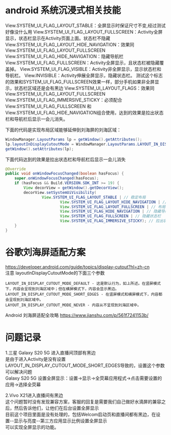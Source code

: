 # android 系统沉浸式相关技能

View.SYSTEM_UI_FLAG_LAYOUT_STABLE：全屏显示时保证尺寸不变,经过测试好像没什么用
View.SYSTEM_UI_FLAG_LAYOUT_FULLSCREEN：Activity全屏显示，状态栏显示在Activity页面上面。状态栏不隐藏
View.SYSTEM_UI_FLAG_LAYOUT_HIDE_NAVIGATION：效果同View.SYSTEM_UI_FLAG_LAYOUT_FULLSCREEN
View.SYSTEM_UI_FLAG_HIDE_NAVIGATION：隐藏导航栏
View.SYSTEM_UI_FLAG_FULLSCREEN：Activity全屏显示，且状态栏被隐藏覆盖掉。
View.SYSTEM_UI_FLAG_VISIBLE：Activity非全屏显示，显示状态栏和导航栏。
View.INVISIBLE：Activity伸展全屏显示，隐藏状态栏。 测试这个标志的效果和SYSTEM_UI_FLAG_FULLSCREEN效果一样，部分手机如果非全屏显示，状态栏区域还是会有黑边
View.SYSTEM_UI_LAYOUT_FLAGS：效果同View.SYSTEM_UI_FLAG_LAYOUT_FULLSCREEN
View.SYSTEM_UI_FLAG_IMMERSIVE_STICKY：必须配合View.SYSTEM_UI_FLAG_FULLSCREEN 和View.SYSTEM_UI_FLAG_HIDE_NAVIGATION组合使用，达到的效果是拉出状态栏和导航栏后显示一会儿消失。

下面的代码是实现布局区域能够延伸到刘海屏的刘海区域：
```Java
WindowManager.LayoutParams lp = getWindow().getAttributes();
lp.layoutInDisplayCutoutMode = WindowManager.LayoutParams.LAYOUT_IN_DISPLAY_CUTOUT_MODE_SHORT_EDGES;
getWindow().setAttributes(lp);
```

下面代码达到的效果是拉出状态栏和导航栏后显示一会儿消失
```Java
@Override
public void onWindowFocusChanged(boolean hasFocus) {
    super.onWindowFocusChanged(hasFocus);
    if (hasFocus && Build.VERSION.SDK_INT >= 19) {
        View decorView = getWindow().getDecorView();
        decorView.setSystemUiVisibility(
                View.SYSTEM_UI_FLAG_LAYOUT_STABLE | // 稳定布局
                        View.SYSTEM_UI_FLAG_LAYOUT_HIDE_NAVIGATION | // 布局能延伸到导航栏，导航栏并不会隐藏
                        View.SYSTEM_UI_FLAG_LAYOUT_FULLSCREEN | // 布局能延伸到导航栏状态栏，状态栏不隐藏
                        View.SYSTEM_UI_FLAG_HIDE_NAVIGATION | // 隐藏导航栏
                        View.SYSTEM_UI_FLAG_FULLSCREEN | // 隐藏状态栏
                        View.SYSTEM_UI_FLAG_IMMERSIVE_STICKY); // 拉出状态栏和导航栏后显示一会儿消失
    }
}
```

# 谷歌刘海屏适配方案
https://developer.android.com/guide/topics/display-cutout?hl=zh-cn  
注意 layoutInDisplayCutoutMode的下面三个参数  
```
LAYOUT_IN_DISPLAY_CUTOUT_MODE_DEFAULT - 这是默认行为，如上所述。在竖屏模式下，内容会呈现到刘海区域中；但在横屏模式下，内容会显示黑边。
LAYOUT_IN_DISPLAY_CUTOUT_MODE_SHORT_EDGES - 在竖屏模式和横屏模式下，内容都会呈现到刘海区域中。
LAYOUT_IN_DISPLAY_CUTOUT_MODE_NEVER - 内容从不呈现到刘海区域中。
```

Android 刘海屏适配全攻略
https://www.jianshu.com/p/561f7241153b/

# 问题记录  
1.三星 Galaxy S20 5G 进入直播间顶部有黑边  
是由于进入Activity是没有设置LAYOUT_IN_DISPLAY_CUTOUT_MODE_SHORT_EDGES导致的，设置这个参数可以解决问题   
Galaxy S20 5G 设置全屏显示：设置->显示->全荧幕应用程式->点击需要设置的应用->选择全荧幕

2.Vivo X21进入直播间有黑边  
这个问题暂时没有发现兼容方案，客服的回复是需要我们自己做好水滴屏的兼容之后，然后告诉他们，让他们在后台设置全屏显示  
目前这个项目里面是没有处理的，包括Welcom启动页和直播间都有黑边，在设置--显示与亮度--第三方应用显示比例设置全屏显示  
可以实现全屏显示的功能。  




